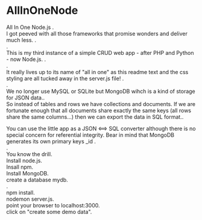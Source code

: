 # AllInOneNode
All In One Node.js
.<br />
I got peeved with all those frameworks that promise wonders and deliver much less. .<br />
.<br />
This is my third instance of a simple CRUD web app - after PHP and Python - now Node.js. .<br />
.<br />
It really lives up to its name of "all in one" as this readme text and the css styling are all tucked away in the server.js file! .<br />
.<br />
We no longer use MySQL or SQLite but MongoDB wihch is a kind of storage for JSON data..<br />
So instead of tables and rows we have collections and documents. If we are fortunate enough that all documents share exactly the same keys (all rows share the same columns...) then we can export the data in SQL format..<br />

You can use the little app as a JSON <==> SQL converter although there is no special concern for referential integrity. Bear in mind that MongoDB generates its own primary keys _id .<br />
.<br />
You know the drill.<br />
Install node.js.<br />
Insall npm.<br />
Install MongoDB.<br />
create a database mydb.<br />
.<br />
npm install.<br />
nodemon server.js.<br />
point your browser to localhost:3000.<br />
click on "create some demo data".<br />
